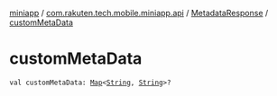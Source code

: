 [miniapp](../../index.md) / [com.rakuten.tech.mobile.miniapp.api](../index.md) / [MetadataResponse](index.md) / [customMetaData](./custom-meta-data.md)

# customMetaData

`val customMetaData: `[`Map`](https://kotlinlang.org/api/latest/jvm/stdlib/kotlin.collections/-map/index.html)`<`[`String`](https://kotlinlang.org/api/latest/jvm/stdlib/kotlin/-string/index.html)`, `[`String`](https://kotlinlang.org/api/latest/jvm/stdlib/kotlin/-string/index.html)`>?`